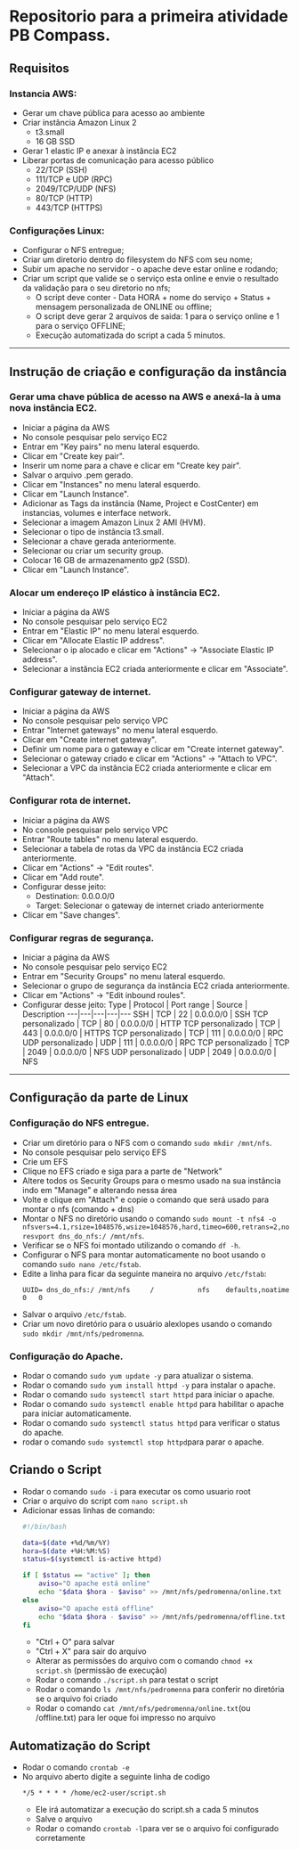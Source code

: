 # Repositorio para a primeira atividade PB Compass.

## Requisitos

### Instancia AWS:
- Gerar um chave pública para acesso ao ambiente
- Criar instância Amazon Linux 2
    - t3.small
    - 16 GB SSD
- Gerar 1 elastic IP e anexar à instância EC2
- Liberar portas de comunicação para acesso público
    - 22/TCP (SSH)
    - 111/TCP e UDP (RPC)
    - 2049/TCP/UDP (NFS)
    - 80/TCP (HTTP)
    - 443/TCP (HTTPS)


### Configurações Linux:

- Configurar o NFS entregue;
- Criar um diretorio dentro do filesystem do NFS com seu nome;
- Subir um apache no servidor - o apache deve estar online e rodando;
- Criar um script que valide se o serviço esta online e envie o resultado da validação para o seu diretorio no nfs;
    - O script deve conter - Data HORA + nome do serviço + Status + mensagem personalizada de ONLINE ou offline;
    - O script deve gerar 2 arquivos de saida: 1 para o serviço online e 1 para o serviço OFFLINE;
    - Execução automatizada do script a cada 5 minutos.


-----------------------------------------------------------------------------


## Instrução de criação e configuração da instância 

### Gerar uma chave pública de acesso na AWS e anexá-la à uma nova instância EC2.
- Iniciar a página da AWS
- No console pesquisar pelo serviço EC2 
- Entrar em "Key pairs" no menu lateral esquerdo.
- Clicar em "Create key pair".
- Inserir um nome para a chave e clicar em "Create key pair".
- Salvar o arquivo .pem gerado.
- Clicar em "Instances" no menu lateral esquerdo.
- Clicar em "Launch Instance".
- Adicionar as Tags da instância (Name, Project e CostCenter) em instancias, volumes e interface network.
- Selecionar a imagem Amazon Linux 2 AMI (HVM).
- Selecionar o tipo de instância t3.small.
- Selecionar a chave gerada anteriormente.
- Selecionar ou criar um security group.
- Colocar 16 GB de armazenamento gp2 (SSD).
- Clicar em "Launch Instance".


### Alocar um endereço IP elástico à instância EC2.

- Iniciar a página da AWS
- No console pesquisar pelo serviço EC2 
- Entrar em "Elastic IP" no menu lateral esquerdo.
- Clicar em "Allocate Elastic IP address".
- Selecionar o ip alocado e clicar em "Actions" -> "Associate Elastic IP address".
- Selecionar a instância EC2 criada anteriormente e clicar em "Associate".


### Configurar gateway de internet.

- Iniciar a página da AWS
- No console pesquisar pelo serviço VPC 
- Entrar "Internet gateways" no menu lateral esquerdo.
- Clicar em "Create internet gateway".
- Definir um nome para o gateway e clicar em "Create internet gateway".
- Selecionar o gateway criado e clicar em "Actions" -> "Attach to VPC".
- Selecionar a VPC da instância EC2 criada anteriormente e clicar em "Attach".


### Configurar rota de internet.

- Iniciar a página da AWS
- No console pesquisar pelo serviço VPC 
- Entrar "Route tables" no menu lateral esquerdo.
- Selecionar a tabela de rotas da VPC da instância EC2 criada anteriormente.
- Clicar em "Actions" -> "Edit routes".
- Clicar em "Add route".
- Configurar desse jeito:
    - Destination: 0.0.0.0/0
    - Target: Selecionar o gateway de internet criado anteriormente
- Clicar em "Save changes".


### Configurar regras de segurança.

- Iniciar a página da AWS
- No console pesquisar pelo serviço EC2 
- Entrar em "Security Groups" no menu lateral esquerdo.
- Selecionar o grupo de segurança da instância EC2 criada anteriormente.
- Clicar em "Actions" -> "Edit inbound roules".
- Configurar desse jeito:
    Type | Protocol | Port range | Source | Description
    ---|---|---|---|---
    SSH | TCP | 22 | 0.0.0.0/0 | SSH
    TCP personalizado | TCP | 80 | 0.0.0.0/0 | HTTP
    TCP personalizado | TCP | 443 | 0.0.0.0/0 | HTTPS
    TCP personalizado | TCP | 111 | 0.0.0.0/0 | RPC
    UDP personalizado | UDP | 111 | 0.0.0.0/0 | RPC
    TCP personalizado | TCP | 2049 | 0.0.0.0/0 | NFS
    UDP personalizado | UDP | 2049 | 0.0.0.0/0 | NFS
    
    
-----------------------------------------------------------------------------
    
## Configuração da parte de Linux
    
### Configuração do NFS entregue.

- Criar um diretório para o NFS com o comando `sudo mkdir /mnt/nfs`.
- No console pesquisar pelo serviço EFS
- Crie um EFS
- Clique no EFS criado e siga para a parte de "Network"
- Altere todos os Security Groups para o mesmo usado na sua instância indo em "Manage" e alterando nessa área
- Volte e clique em "Attach" e copie o comando que será usado para montar o nfs (comando + dns)  
- Montar o NFS no diretório usando o comando `sudo mount -t nfs4 -o nfsvers=4.1,rsize=1048576,wsize=1048576,hard,timeo=600,retrans=2,noresvport dns_do_nfs:/ /mnt/nfs`.
- Verificar se o NFS foi montado utilizando o comando `df -h`.
- Configurar o NFS para montar automaticamente no boot usando o comando `sudo nano /etc/fstab`.
- Edite a linha para ficar da seguinte maneira no arquivo `/etc/fstab`:
    ```
    UUID= dns_do_nfs:/ /mnt/nfs     /           nfs    defaults,noatime  0   0
    ```
- Salvar o arquivo `/etc/fstab`.
- Criar um novo diretório para o usuário alexlopes usando o comando `sudo mkdir /mnt/nfs/pedromenna`.


### Configuração do Apache.

- Rodar o comando `sudo yum update -y` para atualizar o sistema.
- Rodar o comando `sudo yum install httpd -y` para instalar o apache.
- Rodar o comando `sudo systemctl start httpd` para iniciar o apache.
- Rodar o comando `sudo systemctl enable httpd` para habilitar o apache para iniciar automaticamente.
- Rodar o comando `sudo systemctl status httpd` para verificar o status do apache.
- rodar o comando `sudo systemctl stop httpd`para parar o apache.


## Criando o Script

- Rodar o comando `sudo -i` para executar os como usuario root
- Criar o arquivo do script com `nano script.sh`
- Adicionar essas linhas de comando:
    ```bash
    #!/bin/bash
  
    data=$(date +%d/%m/%Y)
    hora=$(date +%H:%M:%S)
    status=$(systemctl is-active httpd)
   
    if [ $status == "active" ]; then
        aviso="O apache está online"
        echo "$data $hora - $aviso" >> /mnt/nfs/pedromenna/online.txt
    else
        aviso="O apache está offline"
        echo "$data $hora - $aviso" >> /mnt/nfs/pedromenna/offline.txt
    fi
    ```
    - "Ctrl + O" para salvar
    - "Ctrl + X" para sair do arquivo
    - Alterar as permissões do arquivo com o comando `chmod +x script.sh` (permissão de execução)
    - Rodar o comando `./script.sh` para testat o script
    - Rodar o comando `ls /mnt/nfs/pedromenna` para conferir no diretória se o arquivo foi criado 
    - Rodar o comando `cat /mnt/nfs/pedromenna/online.txt`(ou /offline.txt) para ler oque foi impresso no arquivo


## Automatização do Script
- Rodar o comando `crontab -e`
- No arquivo aberto digite a seguinte linha de codigo
    ```
    */5 * * * * /home/ec2-user/script.sh
    ```
    - Ele irá automatizar a execução do script.sh a cada 5 minutos
    - Salve o arquivo
    - Rodar o comando `crontab -l`para ver se o arquivo foi configurado corretamente
 
